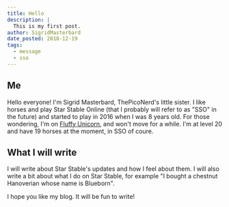 ```yaml
---
title: Hello
description: |
  This is my first post.
author: SigridMasterbard
date_posted: 2018-12-19
tags:
  - message
  - sso
---
```


## Me

Hello everyone! I'm Sigrid Masterbard, ThePicoNerd's little sister. I like horses and play Star Stable Online (that I probably will refer to as "SSO" in the future) and started to play in 2016 when I was 8 years old. For those wondering, I'm on [Fluffy Unicorn](http://jorvikipedia.wikia.com/wiki/Fluffy_Unicorn), and won't move for a while. I'm at level 20 and have 19 horses at the moment, in SSO of coure.

## What I will write

I will write about Star Stable's updates and how I feel about them. I will also write a bit about what I do on Star Stable, for example "I bought a chestnut Hanoverian whose name is Blueborn".

I hope you like my blog. It will be fun to write!
